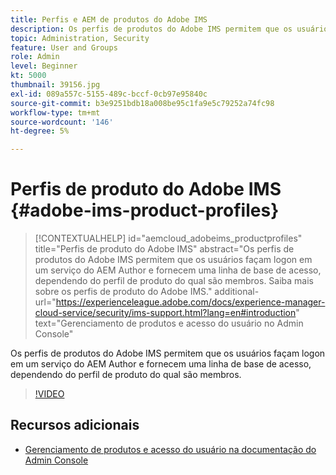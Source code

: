 ```yaml
---
title: Perfis e AEM de produtos do Adobe IMS
description: Os perfis de produtos do Adobe IMS permitem que os usuários façam logon em um serviço do AEM Author e fornecem uma linha de base de acesso, dependendo do perfil de produto do qual são membros.
topic: Administration, Security
feature: User and Groups
role: Admin
level: Beginner
kt: 5000
thumbnail: 39156.jpg
exl-id: 089a557c-5155-489c-bccf-0cb97e95840c
source-git-commit: b3e9251bdb18a008be95c1fa9e5c79252a74fc98
workflow-type: tm+mt
source-wordcount: '146'
ht-degree: 5%

---
```


# Perfis de produto do Adobe IMS {#adobe-ims-product-profiles}

>[!CONTEXTUALHELP]
>id="aemcloud_adobeims_productprofiles"
>title="Perfis de produto do Adobe IMS"
>abstract="Os perfis de produtos do Adobe IMS permitem que os usuários façam logon em um serviço do AEM Author e fornecem uma linha de base de acesso, dependendo do perfil de produto do qual são membros. Saiba mais sobre os perfis de produto do Adobe IMS."
>additional-url="https://experienceleague.adobe.com/docs/experience-manager-cloud-service/security/ims-support.html?lang=en#introduction" text="Gerenciamento de produtos e acesso do usuário no Admin Console"

Os perfis de produtos do Adobe IMS permitem que os usuários façam logon em um serviço do AEM Author e fornecem uma linha de base de acesso, dependendo do perfil de produto do qual são membros.

>[!VIDEO](https://video.tv.adobe.com/v/39156?quality=12&learn=on)

## Recursos adicionais

+ [Gerenciamento de produtos e acesso do usuário na documentação do Admin Console](https://experienceleague.adobe.com/docs/experience-manager-cloud-service/security/ims-support.html#managing-products-and-user-access-in-admin-console)
